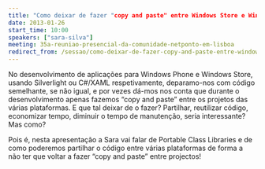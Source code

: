 ```yaml
---
title: "Como deixar de fazer "copy and paste" entre Windows Store e Windows Phone Apps"
date: 2013-01-26
start_time: 10:00
speakers: ["sara-silva"]
meeting: 35a-reuniao-presencial-da-comunidade-netponto-em-lisboa
redirect_from: /sessao/como-deixar-de-fazer-copy-and-paste-entre-windows-store-windows-phone-apps/
---
```


No desenvolvimento de aplicações para Windows Phone e Windows Store, usando Silverlight ou C#/XAML respetivamente, deparamo-nos com código semelhante, se não igual, e por vezes dá-mos nos conta que durante o desenvolvimento apenas fazemos “copy and paste” entre os projetos das várias plataformas. E que tal deixar de o fazer? Partilhar, reutilizar código, economizar tempo, diminuir o tempo de manutenção, seria interessante? Mas como? 

Pois é, nesta apresentação a Sara vai falar de Portable Class Libraries e de como poderemos partilhar o código entre várias plataformas de forma a não ter que voltar a fazer “copy and paste” entre projectos!
